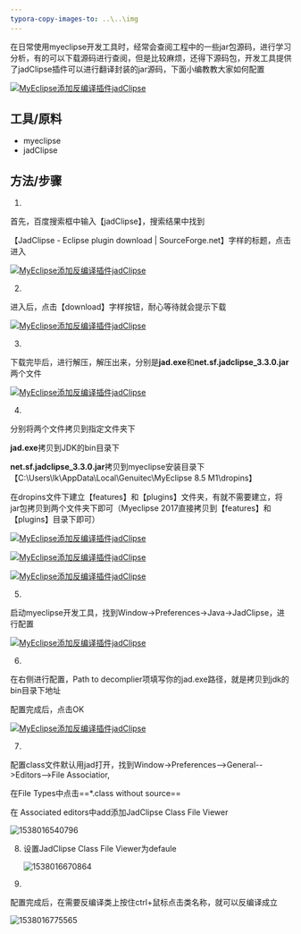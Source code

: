 ```yaml
---
typora-copy-images-to: ..\..\img
---
```




在日常使用myeclipse开发工具时，经常会查阅工程中的一些jar包源码，进行学习分析，有的可以下载源码进行查阅，但是比较麻烦，还得下源码包，开发工具提供了jadClipse插件可以进行翻译封装的jar源码，下面小编教教大家如何配置

[![MyEclipse添加反编译插件jadClipse](https://imgsa.baidu.com/exp/w=500/sign=a2b04b809bdda144da096cb282b6d009/f2deb48f8c5494ee5e78e08a21f5e0fe98257ecf.jpg)](http://jingyan.baidu.com/album/e8cdb32b02142737052baddc.html?picindex=1)



## 工具/原料

- myeclipse
- jadClipse

## 方法/步骤

1. 

   首先，百度搜索框中输入【jadClipse】，搜索结果中找到

   【JadClipse - Eclipse plugin download | SourceForge.net】字样的标题，点击进入

   [![MyEclipse添加反编译插件jadClipse](https://imgsa.baidu.com/exp/w=500/sign=83830d2bd83f8794d3ff482ee21a0ead/024f78f0f736afc368f7d1f6bf19ebc4b64512ad.jpg)](http://jingyan.baidu.com/album/e8cdb32b02142737052baddc.html?picindex=2)

2. 

   进入后，点击【download】字样按钮，耐心等待就会提示下载

   [![MyEclipse添加反编译插件jadClipse](https://imgsa.baidu.com/exp/w=500/sign=cd61736075310a55c424def487444387/6f061d950a7b020841a3d6726ed9f2d3572cc83f.jpg)](http://jingyan.baidu.com/album/e8cdb32b02142737052baddc.html?picindex=3)

3. 

   下载完毕后，进行解压，解压出来，分别是**jad.exe**和**net.sf.jadclipse_3.3.0.jar**两个文件

   [![MyEclipse添加反编译插件jadClipse](https://imgsa.baidu.com/exp/w=500/sign=601151f798eef01f4d1418c5d0ff99e0/a686c9177f3e67091da3ad6c37c79f3df9dc5586.jpg)](http://jingyan.baidu.com/album/e8cdb32b02142737052baddc.html?picindex=4)

4. 

   分别将两个文件拷贝到指定文件夹下

   **jad.exe**拷贝到JDK的bin目录下

   **net.sf.jadclipse_3.3.0.jar**拷贝到myeclipse安装目录下【C:\Users\lk\AppData\Local\Genuitec\MyEclipse 8.5 M1\dropins】

   在dropins文件下建立【features】和【plugins】文件夹，有就不需要建立，将jar包拷贝到两个文件夹下即可（Myeclipse 2017直接拷贝到【features】和【plugins】目录下即可）

   [![MyEclipse添加反编译插件jadClipse](https://imgsa.baidu.com/exp/w=500/sign=6cd90f6bab86c91708035239f93c70c6/962bd40735fae6cd829a40f203b30f2442a70f73.jpg)](http://jingyan.baidu.com/album/e8cdb32b02142737052baddc.html?picindex=5)

   [![MyEclipse添加反编译插件jadClipse](https://imgsa.baidu.com/exp/w=500/sign=0c04355b164c510faec4e21a50582528/30adcbef76094b3627eff07eafcc7cd98d109d20.jpg)](http://jingyan.baidu.com/album/e8cdb32b02142737052baddc.html?picindex=6)

   [![MyEclipse添加反编译插件jadClipse](https://imgsa.baidu.com/exp/w=500/sign=83ec5212c71349547e1ee864664f92dd/cc11728b4710b91215cf1c6dcffdfc0392452213.jpg)](http://jingyan.baidu.com/album/e8cdb32b02142737052baddc.html?picindex=7)

5. 

   启动myeclipse开发工具，找到Window->Preferences->Java->JadClipse，进行配置

   [![MyEclipse添加反编译插件jadClipse](https://imgsa.baidu.com/exp/w=500/sign=0c43ec50dbca7bcb7d7bc72f8e086b3f/cb8065380cd79123e99041e7a1345982b2b78035.jpg)](http://jingyan.baidu.com/album/e8cdb32b02142737052baddc.html?picindex=8)

6. 

   在右侧进行配置，Path to decomplier项填写你的jad.exe路径，就是拷贝到jdk的bin目录下地址

   配置完成后，点击OK

   [![MyEclipse添加反编译插件jadClipse](https://imgsa.baidu.com/exp/w=500/sign=7aa897aa4736acaf59e096fc4cd88d03/5d6034a85edf8db17a54a8f70523dd54564e742f.jpg)](http://jingyan.baidu.com/album/e8cdb32b02142737052baddc.html?picindex=9)

7. 

   配置class文件默认用jad打开，找到Window->Preferences-->General-->Editors-->File Associatior,

   在File Types中点击==*.class without source==

   在 Associated editors中add添加JadClipse Class File Viewer

   ![1538016540796](..\..\img\1538016540796.png)

8. 设置JadClipse Class File Viewer为defaule

   ![1538016670864](..\..\img\1538016670864.png)

9. 

   配置完成后，在需要反编译类上按住ctrl+鼠标点击类名称，就可以反编译成立

   ![1538016775565](..\..\img\1538016775565.png)
